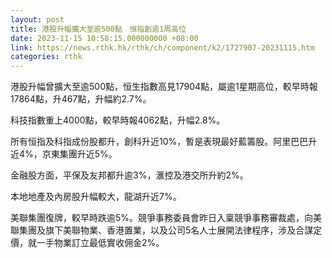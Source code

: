 ```yaml
---
layout: post
title: 港股升幅擴大至逾500點　恒指創逾1周高位
date: 2023-11-15 10:58:15.000000000 +08:00
link: https://news.rthk.hk/rthk/ch/component/k2/1727907-20231115.htm
categories: rthk
---
```


港股升幅曾擴大至逾500點，恒生指數高見17904點，屬逾1星期高位，較早時報17864點，升467點，升幅約2.7%。

科技指數重上4000點，較早時報4062點，升幅2.8%。

所有恒指及科指成份股都升，創科升近10%，暫是表現最好藍籌股。阿里巴巴升近4%，京東集團升近5%。

金融股方面，平保及友邦都升逾3%，滙控及港交所升約2%。

本地地產及內房股升幅較大，龍湖升近7%。

美聯集團復牌，較早時跌逾5%。競爭事務委員會昨日入稟競爭事務審裁處，向美聯集團及旗下美聯物業、香港置業，以及公司5名人士展開法律程序，涉及合謀定價，就一手物業訂立最低實收佣金2%。
